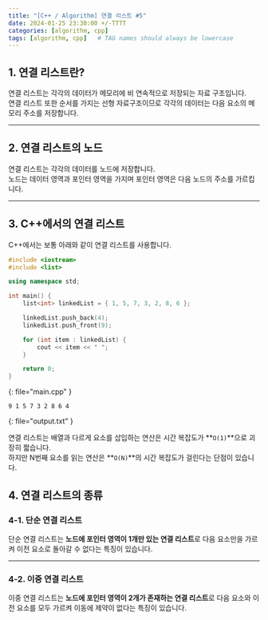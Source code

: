 ```yaml
---
title: "[C++ / Algorithm] 연결 리스트 #5"
date: 2024-01-25 23:30:00 +/-TTTT
categories: [algorithm, cpp]
tags: [algorithm, cpp]   # TAG names should always be lowercase
---
```


## 1. 연결 리스트란?

연결 리스트는 각각의 데이터가 메모리에 비 연속적으로 저장되는 자료 구조입니다.<br>
연결 리스트 또한 순서를 가지는 선형 자료구조이므로 각각의 데이터는 다음 요소의 메모리 주소를 저장합니다.

----

## 2. 연결 리스트의 노드

연결 리스트는 각각의 데이터를 노드에 저장합니다.<br>
노드는 데이터 영역과 포인터 영역을 가지며 포인터 영역은 다음 노드의 주소를 가르킵니다.

----

## 3. C++에서의 연결 리스트

C++에서는 보통 아래와 같이 연결 리스트를 사용합니다.

```cpp
#include <iostream>
#include <list>

using namespace std;

int main() {
    list<int> linkedList = { 1, 5, 7, 3, 2, 8, 6 };

    linkedList.push_back(4);
    linkedList.push_front(9);

    for (int item : linkedList) {
        cout << item << " ";
    }

    return 0;
}
```
{: file="main.cpp" }
```
9 1 5 7 3 2 8 6 4 
```
{: file="output.txt" }

연결 리스트는 배열과 다르게 요소를 삽입하는 연산은 시간 복잡도가 **`O(1)`**으로 괴장히 짧습니다.<br>
하지만 N번째 요소를 읽는 연산은 **`O(N)`**의 시간 복잡도가 걸린다는 단점이 있습니다.

## 4. 연결 리스트의 종류

### 4-1. 단순 연결 리스트

단순 연결 리스트는 **노드에 포인터 영역이 1개만 있는 연결 리스트**로 다음 요소만을 가르켜 이전 요소로 돌아갈 수 없다는 특징이 있습니다.

----

### 4-2. 이중 연결 리스트

이중 연결 리스트는 **노드에 포인터 영역이 2개가 존재하는 연결 리스트**로 다음 요소와 이전 요소를 모두 가르켜 이동에 제약이 없다는 특징이 있습니다.